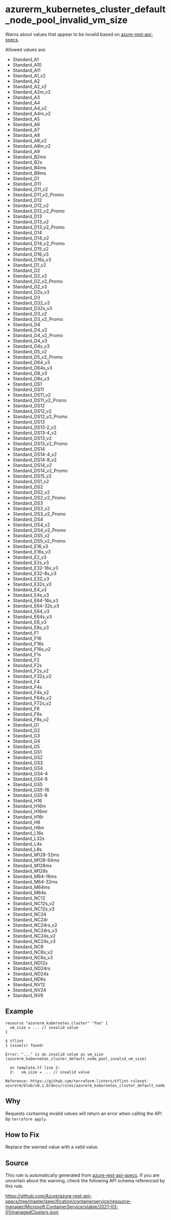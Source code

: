 <!--- This file generated by `tools/apispec-rule-gen/main.go`. DO NOT EDIT --->

# azurerm_kubernetes_cluster_default_node_pool_invalid_vm_size

Warns about values that appear to be invalid based on [azure-rest-api-specs](https://github.com/Azure/azure-rest-api-specs).

Allowed values are:
- Standard_A1
- Standard_A10
- Standard_A11
- Standard_A1_v2
- Standard_A2
- Standard_A2_v2
- Standard_A2m_v2
- Standard_A3
- Standard_A4
- Standard_A4_v2
- Standard_A4m_v2
- Standard_A5
- Standard_A6
- Standard_A7
- Standard_A8
- Standard_A8_v2
- Standard_A8m_v2
- Standard_A9
- Standard_B2ms
- Standard_B2s
- Standard_B4ms
- Standard_B8ms
- Standard_D1
- Standard_D11
- Standard_D11_v2
- Standard_D11_v2_Promo
- Standard_D12
- Standard_D12_v2
- Standard_D12_v2_Promo
- Standard_D13
- Standard_D13_v2
- Standard_D13_v2_Promo
- Standard_D14
- Standard_D14_v2
- Standard_D14_v2_Promo
- Standard_D15_v2
- Standard_D16_v3
- Standard_D16s_v3
- Standard_D1_v2
- Standard_D2
- Standard_D2_v2
- Standard_D2_v2_Promo
- Standard_D2_v3
- Standard_D2s_v3
- Standard_D3
- Standard_D32_v3
- Standard_D32s_v3
- Standard_D3_v2
- Standard_D3_v2_Promo
- Standard_D4
- Standard_D4_v2
- Standard_D4_v2_Promo
- Standard_D4_v3
- Standard_D4s_v3
- Standard_D5_v2
- Standard_D5_v2_Promo
- Standard_D64_v3
- Standard_D64s_v3
- Standard_D8_v3
- Standard_D8s_v3
- Standard_DS1
- Standard_DS11
- Standard_DS11_v2
- Standard_DS11_v2_Promo
- Standard_DS12
- Standard_DS12_v2
- Standard_DS12_v2_Promo
- Standard_DS13
- Standard_DS13-2_v2
- Standard_DS13-4_v2
- Standard_DS13_v2
- Standard_DS13_v2_Promo
- Standard_DS14
- Standard_DS14-4_v2
- Standard_DS14-8_v2
- Standard_DS14_v2
- Standard_DS14_v2_Promo
- Standard_DS15_v2
- Standard_DS1_v2
- Standard_DS2
- Standard_DS2_v2
- Standard_DS2_v2_Promo
- Standard_DS3
- Standard_DS3_v2
- Standard_DS3_v2_Promo
- Standard_DS4
- Standard_DS4_v2
- Standard_DS4_v2_Promo
- Standard_DS5_v2
- Standard_DS5_v2_Promo
- Standard_E16_v3
- Standard_E16s_v3
- Standard_E2_v3
- Standard_E2s_v3
- Standard_E32-16s_v3
- Standard_E32-8s_v3
- Standard_E32_v3
- Standard_E32s_v3
- Standard_E4_v3
- Standard_E4s_v3
- Standard_E64-16s_v3
- Standard_E64-32s_v3
- Standard_E64_v3
- Standard_E64s_v3
- Standard_E8_v3
- Standard_E8s_v3
- Standard_F1
- Standard_F16
- Standard_F16s
- Standard_F16s_v2
- Standard_F1s
- Standard_F2
- Standard_F2s
- Standard_F2s_v2
- Standard_F32s_v2
- Standard_F4
- Standard_F4s
- Standard_F4s_v2
- Standard_F64s_v2
- Standard_F72s_v2
- Standard_F8
- Standard_F8s
- Standard_F8s_v2
- Standard_G1
- Standard_G2
- Standard_G3
- Standard_G4
- Standard_G5
- Standard_GS1
- Standard_GS2
- Standard_GS3
- Standard_GS4
- Standard_GS4-4
- Standard_GS4-8
- Standard_GS5
- Standard_GS5-16
- Standard_GS5-8
- Standard_H16
- Standard_H16m
- Standard_H16mr
- Standard_H16r
- Standard_H8
- Standard_H8m
- Standard_L16s
- Standard_L32s
- Standard_L4s
- Standard_L8s
- Standard_M128-32ms
- Standard_M128-64ms
- Standard_M128ms
- Standard_M128s
- Standard_M64-16ms
- Standard_M64-32ms
- Standard_M64ms
- Standard_M64s
- Standard_NC12
- Standard_NC12s_v2
- Standard_NC12s_v3
- Standard_NC24
- Standard_NC24r
- Standard_NC24rs_v2
- Standard_NC24rs_v3
- Standard_NC24s_v2
- Standard_NC24s_v3
- Standard_NC6
- Standard_NC6s_v2
- Standard_NC6s_v3
- Standard_ND12s
- Standard_ND24rs
- Standard_ND24s
- Standard_ND6s
- Standard_NV12
- Standard_NV24
- Standard_NV6

## Example

```hcl
resource "azurerm_kubernetes_cluster" "foo" {
  vm_size = ... // invalid value
}
```

```
$ tflint
1 issue(s) found:

Error: "..." is an invalid value as vm_size (azurerm_kubernetes_cluster_default_node_pool_invalid_vm_size)

  on template.tf line 2:
  2:   vm_size = ... // invalid value

Reference: https://github.com/terraform-linters/tflint-ruleset-azurerm/blob/v0.1.0/docs/rules/azurerm_kubernetes_cluster_default_node_pool_invalid_vm_size.md

```

## Why

Requests containing invalid values will return an error when calling the API by `terraform apply`.

## How to Fix

Replace the warned value with a valid value.

## Source

This rule is automatically generated from [azure-rest-api-specs](https://github.com/Azure/azure-rest-api-specs). If you are uncertain about the warning, check the following API schema referenced by this rule.

https://github.com/Azure/azure-rest-api-specs/tree/master/specification/containerservice/resource-manager/Microsoft.ContainerService/stable/2021-03-01/managedClusters.json
